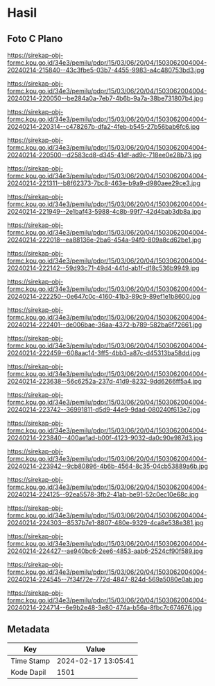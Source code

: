 # Hasil

## Foto C Plano

https://sirekap-obj-formc.kpu.go.id/34e3/pemilu/pdpr/15/03/06/20/04/1503062004004-20240214-215840--43c3fbe5-03b7-4455-9983-a4c480753bd3.jpg

https://sirekap-obj-formc.kpu.go.id/34e3/pemilu/pdpr/15/03/06/20/04/1503062004004-20240214-220050--be284a0a-7eb7-4b6b-9a7a-38be731807b4.jpg

https://sirekap-obj-formc.kpu.go.id/34e3/pemilu/pdpr/15/03/06/20/04/1503062004004-20240214-220314--c478267b-dfa2-4feb-b545-27b56bab6fc6.jpg

https://sirekap-obj-formc.kpu.go.id/34e3/pemilu/pdpr/15/03/06/20/04/1503062004004-20240214-220500--d2583cd8-d345-41df-ad9c-718ee0e28b73.jpg

https://sirekap-obj-formc.kpu.go.id/34e3/pemilu/pdpr/15/03/06/20/04/1503062004004-20240214-221311--b8f62373-7bc8-463e-b9a9-d980aee29ce3.jpg

https://sirekap-obj-formc.kpu.go.id/34e3/pemilu/pdpr/15/03/06/20/04/1503062004004-20240214-221949--2e1baf43-5988-4c8b-99f7-42d4bab3db8a.jpg

https://sirekap-obj-formc.kpu.go.id/34e3/pemilu/pdpr/15/03/06/20/04/1503062004004-20240214-222018--ea88136e-2ba6-454a-94f0-809a8cd62be1.jpg

https://sirekap-obj-formc.kpu.go.id/34e3/pemilu/pdpr/15/03/06/20/04/1503062004004-20240214-222142--59d93c71-49d4-441d-ab1f-d18c536b9949.jpg

https://sirekap-obj-formc.kpu.go.id/34e3/pemilu/pdpr/15/03/06/20/04/1503062004004-20240214-222250--0e647c0c-4160-41b3-89c9-89ef1e1b8600.jpg

https://sirekap-obj-formc.kpu.go.id/34e3/pemilu/pdpr/15/03/06/20/04/1503062004004-20240214-222401--de006bae-36aa-4372-b789-582ba6f72661.jpg

https://sirekap-obj-formc.kpu.go.id/34e3/pemilu/pdpr/15/03/06/20/04/1503062004004-20240214-222459--608aac14-3ff5-4bb3-a87c-d45313ba58dd.jpg

https://sirekap-obj-formc.kpu.go.id/34e3/pemilu/pdpr/15/03/06/20/04/1503062004004-20240214-223638--56c6252a-237d-41d9-8232-9dd6266ff5a4.jpg

https://sirekap-obj-formc.kpu.go.id/34e3/pemilu/pdpr/15/03/06/20/04/1503062004004-20240214-223742--36991811-d5d9-44e9-9dad-080240f613e7.jpg

https://sirekap-obj-formc.kpu.go.id/34e3/pemilu/pdpr/15/03/06/20/04/1503062004004-20240214-223840--400ae1ad-b00f-4123-9032-da0c90e987d3.jpg

https://sirekap-obj-formc.kpu.go.id/34e3/pemilu/pdpr/15/03/06/20/04/1503062004004-20240214-223942--9cb80896-4b6b-4564-8c35-04cb53889a6b.jpg

https://sirekap-obj-formc.kpu.go.id/34e3/pemilu/pdpr/15/03/06/20/04/1503062004004-20240214-224125--92ea5578-3fb2-41ab-be91-52c0ec10e68c.jpg

https://sirekap-obj-formc.kpu.go.id/34e3/pemilu/pdpr/15/03/06/20/04/1503062004004-20240214-224303--8537b7e1-8807-480e-9329-4ca8e538e381.jpg

https://sirekap-obj-formc.kpu.go.id/34e3/pemilu/pdpr/15/03/06/20/04/1503062004004-20240214-224427--ae940bc6-2ee6-4853-aab6-2524cf90f589.jpg

https://sirekap-obj-formc.kpu.go.id/34e3/pemilu/pdpr/15/03/06/20/04/1503062004004-20240214-224545--7f34f72e-772d-4847-824d-569a5080e0ab.jpg

https://sirekap-obj-formc.kpu.go.id/34e3/pemilu/pdpr/15/03/06/20/04/1503062004004-20240214-224714--6e9b2e48-3e80-474a-b56a-8fbc7c674676.jpg


## Metadata

| Key        | Value               |
| ---------- | ------------------- |
| Time Stamp | 2024-02-17 13:05:41 |
| Kode Dapil | 1501                |



